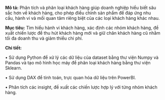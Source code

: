 
**Mô tả:** Phân tích và phân loại khách hàng giúp doanh nghiệp hiểu biết sâu sắc hơn về khách hàng, cho phép điều chỉnh sản phẩm để đáp ứng nhu cầu, hành vi và mối quan tâm riêng biệt của các loại khách hàng khác nhau.

**Mục tiêu:** Tìm hiểu hành vi khách hàng, xác định các nhóm khách hàng, đề xuất chiến lược để thu hút khách hàng mới và giữ chân khách hàng cũ nhằm tối đa doanh thu và giảm thiểu chi phí.

**Chi tiết:** 

• Sử dụng Python để xử lý các dữ liệu của dataset bằng thư viện Numpy và Pandas và tạo mô hình học máy để phân loại khách hàng bằng thư viện Sklearn.

• Sử dụng DAX để tính toán, trực quan hóa dữ liệu trên PowerBI.

• Phân tích các insight, đề xuất các chiến lược hợp lý với từng nhóm khách hàng.
